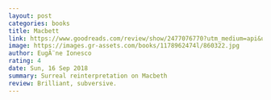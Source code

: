 ```yaml
---
layout: post
categories: books
title: Macbett
link: https://www.goodreads.com/review/show/2477076770?utm_medium=api&utm_source=rss
image: https://images.gr-assets.com/books/1178962474l/860322.jpg
author: EugÃ¨ne Ionesco
rating: 4
date: Sun, 16 Sep 2018
summary: Surreal reinterpretation on Macbeth
review: Brilliant, subversive.
---
```



